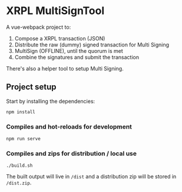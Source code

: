# XRPL MultiSignTool

A vue-webpack project to:

1. Compose a XRPL transaction (JSON)
2. Distribute the raw (dummy) signed transaction for Multi Signing
3. MultiSign (OFFLINE), until the quorum is met
4. Combine the signatures and submit the transaction

There's also a helper tool to setup Multi Signing.


## Project setup
Start by installing the dependencies:


```
npm install
```

### Compiles and hot-reloads for development

```
npm run serve
```

### Compiles and zips for distribution / local use

```
./build.sh
```

The built output will live in `/dist` and a distribution zip will be stored in `/dist.zip`.
